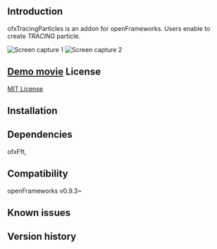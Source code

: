 Introduction
------------
ofxTracingParticles is an addon for openFrameworks. Users enable to create *TRACING* particle.

![Screen capture 1](https://raw.githubusercontent.com/wiki/superpeachman/ofxTracingParticle/images/1.png)
![Screen capture 2](https://raw.githubusercontent.com/wiki/superpeachman/ofxTracingParticle/images/2.png)

[Demo movie](https://www.youtube.com/watch?v=bWBnkUM0v3o)
License
-------
[MIT License](https://en.wikipedia.org/wiki/MIT_License)

Installation
------------

Dependencies
------------
ofxFft,

Compatibility
------------
openFrameworks v0.9.3~

Known issues
------------


Version history
------------
